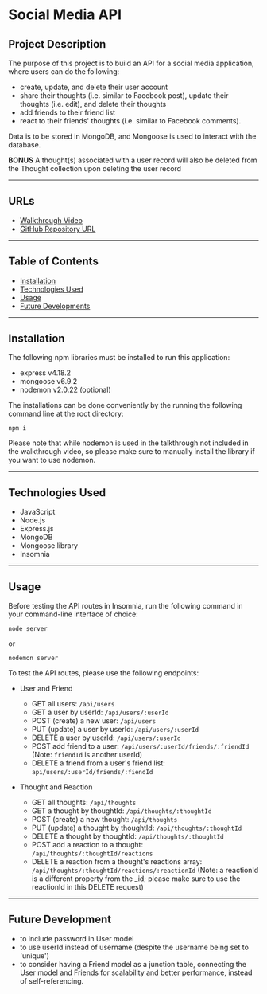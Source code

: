 # **Social Media API**

## **Project Description**
The purpose of this project is to build an API for a social media application, where users can do the following:
- create, update, and delete their user account
- share their thoughts (i.e. similar to Facebook post), update their thoughts (i.e. edit), and delete their thoughts
- add friends to their friend list
- react to their friends' thoughts (i.e. similar to Facebook comments).

Data is to be stored in MongoDB, and Mongoose is used to interact with the database.

**BONUS** 
A thought(s) associated with a user record will also be deleted from the Thought collection upon deleting the user record

---
## **URLs**
- [Walkthrough Video](https://drive.google.com/file/d/1O6Qbo5nWQt4yXQ1igLqaa9TReb5YaLKy/view?usp=share_link)
- [GitHub Repository URL](https://github.com/jouriena11/social-network-api)

---
## **Table of Contents**
- <a href="#installation">Installation</a>
- <a href="#technologies-used">Technologies Used</a>
- <a href="#usage">Usage</a>
- <a href="#future-development">Future Developments</a>

---
## **Installation**
The following npm libraries must be installed to run this application:
- express v4.18.2
- mongoose v6.9.2
- nodemon v2.0.22 (optional)

The installations can be done conveniently by the running the following command line at the root directory: 
```
npm i
```

Please note that while nodemon is used in the talkthrough not included in the walkthrough video, so please make sure to manually install the library if you want to use nodemon.

---
## **Technologies Used**
- JavaScript
- Node.js
- Express.js
- MongoDB
- Mongoose library
- Insomnia

---
## **Usage**
Before testing the API routes in Insomnia, run the following command in your command-line interface of choice:

```
node server
```

or 
```
nodemon server
```

To test the API routes, please use the following endpoints:

* User and Friend
    * GET all users: `/api/users`
    * GET a user by userId: `/api/users/:userId`
    * POST (create) a new user: `/api/users`
    * PUT (update) a user by userId: `/api/users/:userId`
    * DELETE a user by userId: `/api/users/:userId`
    * POST add friend to a user: `/api/users/:userId/friends/:friendId` (Note: `friendId` is another userId)
    * DELETE a friend from a user's friend list: `api/users/:userId/friends/:fiendId`

* Thought and Reaction
    * GET all thoughts: `/api/thoughts`
    * GET a thought by thoughtId: `/api/thoughts/:thoughtId`
    * POST (create) a new thought: `/api/thoughts`
    * PUT (update) a thought by thoughtId: `/api/thoughts/:thoughtId`
    * DELETE a thought by thoughtId: `/api/thoughts/:thoughtId`
    * POST add a reaction to a thought: `/api/thoughts/:thoughtId/reactions`
    * DELETE a reaction from a thought's reactions array: `/api/thoughts/:thoughtId/reactions/:reactionId` (Note: a reactionId is a different property from the _id; please make sure to use the reactionId in this DELETE request)

---
## **Future Development**
- to include password in User model
- to use userId instead of username (despite the username being set to 'unique')
- to consider having a Friend model as a junction table, connecting the User model and Friends for scalability and better performance, instead of self-referencing.